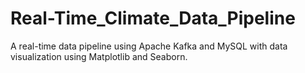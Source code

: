 # Real-Time_Climate_Data_Pipeline
A real-time data pipeline using Apache Kafka and MySQL with data visualization using Matplotlib and Seaborn.
